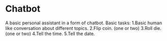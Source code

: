 # Chatbot
A basic personal assistant in a form of chatbot.
Basic tasks:
  1.Basic human like conversation about different topics.
  2.Flip coin. (one or two)
  3.Roll die. (one or two)
  4.Tell the time.
  5.Tell the date.
